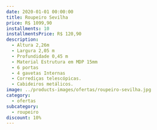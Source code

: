 ```yaml
---
date: 2020-01-01 00:00:00
title: Roupeiro Sevilha
price: R$ 1099,90
installments: 10
installmentsPrice: R$ 120,90
description:
  - Altura 2,26m
  - Largura 2,05 m
  - Profundidade 0,45 m
  - Material Estrutura em MDP 15mm
  - 6 portas
  - 4 gavetas Internas
  - Corrediças telescópicas.
  - Cabideiros metálicos.
image: ../products-images/ofertas/roupeiro-sevilha.jpg
category:
  - ofertas
subcategory:
  - roupeiro
discount: 10%
---
```

